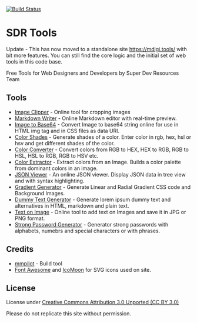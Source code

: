 [![Build Status](https://travis-ci.org/super-dev/SDR-Tools.svg?branch=master)](https://travis-ci.org/super-dev/SDR-Tools)

# SDR Tools
Update - This has now moved to a standalone site https://mdigi.tools/ with bit more features. You can still find the core logic and the initial set of web tools in this code base.

Free Tools for Web Designers and Developers by Super Dev Resources Team

## Tools

 - [Image Clipper](https://mdigi.tools/image-cropper/) - Online tool for cropping images
 - [Markdown Writer](https://mdigi.tools/markdown-writer/) - Online Markdown editor with real-time preview.
 - [Image to Base64](https://mdigi.tools/base64-image/) - Convert Image to base64 string online for use in HTML img tag and in CSS files as data URI.
 - [Color Shades](https://mdigi.tools/color-shades/) - Generate shades of a color. Enter color in rgb, hex, hsl or hsv and get different shades of the color.
 - [Color Converter](https://mdigi.tools/color-converter/) - Convert colors from RGB to HEX, HEX to RGB, RGB to HSL, HSL to RGB, RGB to HSV etc.
 - [Color Extractor](https://mdigi.tools/color-extractor/) - Extract colors from an Image. Builds a color palette from dominant colors in an image.
 - [JSON Viewer](https://mdigi.tools/json-viewer/) - An online JSON viewer. Display JSON data in tree view and with syntax highlighting.
 - [Gradient Generator](https://mdigi.tools/gradient-generator/) - Generate Linear and Radial Gradient CSS code and Background Images.
 - [Dummy Text Generator](https://mdigi.tools/dummy-text) - Generate lorem ipsum dummy text and alternatives in HTML, markdown and plain text.
 - [Text on Image](https://mdigi.tools/image-text/) - Online tool to add text on Images and save it in JPG or PNG format.
 - [Strong Password Generator](https://mdigi.tools/passwordgen/) - Generator strong passwords with alphabets, numebrs and special characters or with phrases.
## Credits

 - [mmpilot](https://mmpilot.kunruchcreations.com/) - Build tool
 - [Font Awesome](http://fontawesome.io/) and [IcoMoon](https://icomoon.io/) for SVG icons used on site.

## License

License under [Creative Commons Attribution 3.0 Unported (CC BY 3.0)](https://creativecommons.org/licenses/by/3.0/)

Please do not replicate this site without permission.
